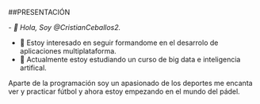 ##PRESENTACIÓN

*- 👋 Hola, Soy @CristianCeballos2.*
- 👀 Estoy interesado en seguir formandome en el desarrolo de aplicaciones multiplataforma.
- 🌱 Actualmente estoy estudiando un curso de big data e inteligencia artifical.

Aparte de la programación soy un apasionado de los deportes me encanta ver y practicar fútbol y ahora estoy empezando en el mundo del pádel.
